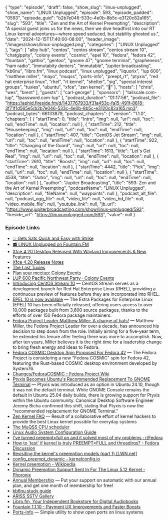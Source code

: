 {
  "type": "episode",
  "draft": false,
  "show_slug": "linux-unplugged",
  "show_name": "LINUX Unplugged",
  "episode": 593,
  "episode_padded": "0593",
  "episode_guid": "b2b7e046-533c-4e0b-8b5c-e3120c82a165",
  "slug": "593",
  "title": "Zen and the Art of Kernel Preempting",
  "description": "A special guest joins us for the news, then we dive headfirst into our RT Linux kernel adventures—where speed seduced, but stability ghosted us.",
  "date": "2024-12-15T17:40:00-08:00",
  "header_image": "/images/shows/linux-unplugged.png",
  "categories": [
    "LINUX Unplugged"
  ],
  "tags": [
    "alby hub",
    "centos",
    "centos stream",
    "centos stream 10",
    "chatgippity",
    "colony events",
    "cosmic",
    "epel 10",
    "fedora",
    "fedora 42",
    "fountain",
    "gathio",
    "gentoo",
    "gnome 47",
    "gnome terminal",
    "grapheneos",
    "ham radio",
    "immutabity deniers",
    "immutable",
    "jupiter broadcasting",
    "kb6nu",
    "libro.fm",
    "linux podcast",
    "linux unplugged",
    "liquorix",
    "lup 600",
    "matthew miller",
    "mayo",
    "muqss",
    "ports-info",
    "preept_rt",
    "ptyxis",
    "red hat enterprise linux",
    "rhel",
    "rt kernel",
    "shelter",
    "sig",
    "special interest groups",
    "tuxies",
    "ubuntu",
    "xfce",
    "zen kernel",
    "🦒"
  ],
  "hosts": [
    "chris",
    "wes",
    "brent"
  ],
  "guests": [
    "carl-george"
  ],
  "sponsors": [
    "tailscale.com-lup",
    "1password.com-lup"
  ],
  "podcast_duration": "01:17:56",
  "podcast_file": "https://aphid.fireside.fm/d/1437767933/f31a453c-fa15-491f-8618-3f71f1d565e5/b2b7e046-533c-4e0b-8b5c-e3120c82a165.mp3",
  "podcast_bytes": 66133879,
  "podcast_chapters": {
    "version": "1.1.0",
    "chapters": [
      {
        "startTime": 0,
        "title": "Intro",
        "img": null,
        "url": null,
        "toc": null,
        "endTime": null,
        "location": null
      },
      {
        "startTime": 212,
        "title": "Housekeeping",
        "img": null,
        "url": null,
        "toc": null,
        "endTime": null,
        "location": null
      },
      {
        "startTime": 407,
        "title": "CentOS Jet Stream",
        "img": null,
        "url": null,
        "toc": null,
        "endTime": null,
        "location": null
      },
      {
        "startTime": 922,
        "title": "Changing of the Guard",
        "img": null,
        "url": null,
        "toc": null,
        "endTime": null,
        "location": null
      },
      {
        "startTime": 1613,
        "title": "Let's Get Real",
        "img": null,
        "url": null,
        "toc": null,
        "endTime": null,
        "location": null
      },
      {
        "startTime": 2610,
        "title": "Boosts",
        "img": null,
        "url": null,
        "toc": null,
        "endTime": null,
        "location": null
      },
      {
        "startTime": 4442,
        "title": "Pick",
        "img": null,
        "url": null,
        "toc": null,
        "endTime": null,
        "location": null
      },
      {
        "startTime": 4538,
        "title": "Outro",
        "img": null,
        "url": null,
        "toc": null,
        "endTime": null,
        "location": null
      }
    ],
    "author": "Jupiter Broadcasting",
    "title": "593: Zen and the Art of Kernel Preempting",
    "podcastName": "LINUX Unplugged",
    "description": null,
    "fileName": null,
    "waypoints": null
  },
  "podcast_alt_file": null,
  "podcast_ogg_file": null,
  "video_file": null,
  "video_hd_file": null,
  "video_mobile_file": null,
  "youtube_link": null,
  "jb_url": "https://www.jupiterbroadcasting.com/show/linux-unplugged/593",
  "fireside_url": "https://linuxunplugged.com/593",
  "value": null
}


### Episode Links

* [💥 Gets Sats Quick and Easy with Strike](https://strike.me/ "💥 Gets Sats Quick and Easy with Strike")
* [📻 LINUX Unplugged on Fountain.FM](https://www.fountain.fm/show/dWiuBeqpDSM86AwXRXov "📻 LINUX Unplugged  on Fountain.FM")
* [Xfce 4.20 Desktop Released With Wayland Improvements & New Features](https://www.phoronix.com/news/Xfce-4.20-Released "Xfce 4.20 Desktop Released With Wayland Improvements &amp; New Features")
* [Xfce 4.20 Release Notes](https://alexxcons.github.io/blogpost_14.html "Xfce 4.20 Release Notes")
* [The Last Tuxies](https://tuxies.party "The Last Tuxies")
* [Plan your meetup: Colony Events](https://colonyevents.com/events/ "Plan your meetup: Colony Events")
* [LUP 600 Pacific Northwest Party · Colony Events](https://colonyevents.com/fE6j2xJyW_i7_OSntkiyZ "LUP 600 Pacific Northwest Party · Colony Events")
* [Introducing CentOS Stream 10](https://blog.centos.org/2024/12/introducing-centos-stream-10/ "Introducing CentOS Stream 10") — CentOS Stream serves as a development branch for Red Hat Enterprise Linux (RHEL), providing a continuous preview of features before they are incorporated into RHEL.
* [EPEL 10 is now available](https://communityblog.fedoraproject.org/epel-10-is-now-available/ "EPEL 10 is now available") — The Extra Packages for Enterprise Linux (EPEL) 10 has been officially released, offering users access to over 10,000 packages built from 3,600 source packages, thanks to the efforts of over 150 Fedora package maintainers.
* [Fedora Project Leader Matthew Miller: A change of hats!](https://fedoramagazine.org/fedora-project-leader-matthew-miller-a-change-of-hats/ "Fedora Project Leader Matthew Miller: A change of hats!") — Matthew Miller, the Fedora Project Leader for over a decade, has announced his decision to step down from the role. Initially aiming for a five-year term, he extended his tenure after feeling there was more to accomplish. Now, after ten years, Miller believes it is the right time for a leadership change to bring fresh energy and ideas to Fedora.
* [Fedora COSMIC Desktop Spin Proposed For Fedora 42](https://www.phoronix.com/news/Fedora-42-COSMIC-Spin-Proposed "Fedora COSMIC Desktop Spin Proposed For Fedora 42") — The Fedora Project is considering a new "Fedora COSMIC" spin for Fedora 42, featuring the Rust-based COSMIC desktop environment developed by System76.
* [Changes/FedoraCOSMIC - Fedora Project Wiki](https://fedoraproject.org/wiki/Changes/FedoraCOSMIC "Changes/FedoraCOSMIC - Fedora Project Wiki")
* [Ptyxis Becomes Ubuntu's Recommended Replacement To GNOME Terminal](https://www.phoronix.com/news/Ubuntu-Ptyxis-Recommended "Ptyxis Becomes Ubuntu&#x27;s Recommended Replacement To GNOME Terminal") — Ptyxis was introduced as an option in Ubuntu 24.10, though it was not the default terminal. While GNOME Console remains the default in Ubuntu 25.04 daily builds, there is growing support for Ptyxis within the Ubuntu community. Canonical Desktop Software Engineer Jeremy Bicha confirmed this shift, stating that Ptyxis is now the "recommended replacement for GNOME Terminal."
* [Zen Kernel FAQ](https://github.com/zen-kernel/zen-kernel/wiki/FAQ "Zen Kernel FAQ") — Result of a collaborative effort of kernel hackers to provide the best Linux kernel possible for everyday systems
* [The MuQSS CPU scheduler](https://lwn.net/Articles/720227/ "The MuQSS CPU scheduler")
* [Linux Audio System Configuration Guide](https://wiki.linuxaudio.org/wiki/system_configuration "Linux Audio System Configuration Guide")
* [I've turned preempt=full on and it solved most of my problems : r/Fedora](https://www.reddit.com/r/Fedora/comments/158fy6x/ive_turned_preemptfull_on_and_it_solved_most_of/ "I&#x27;ve turned preempt=full on and it solved most of my problems : r/Fedora")
* [How to 'test' if kernel is truly PREEMPT=FULL and threadirqs? - Fedora Discussion](https://discussion.fedoraproject.org/t/how-to-test-if-kernel-is-truly-preempt-full-and-threadirqs/100839 "How to &#x27;test&#x27; if kernel is truly PREEMPT=FULL and threadirqs? - Fedora Discussion")
* [Revisiting the kernel's preemption models (part 1) [LWN.net]](https://lwn.net/Articles/944686/ "Revisiting the kernel&#x27;s preemption models \(part 1\) \[LWN.net\]")
* [config_preempt_dynamic - kernelconfig.io](https://www.kernelconfig.io/config_preempt_dynamic "config_preempt_dynamic - kernelconfig.io")
* [Kernel preemption - Wikipedia](https://en.wikipedia.org/wiki/Kernel_preemption "Kernel preemption - Wikipedia")
* [Dynamic Preemption Support Sent In For The Linux 5.12 Kernel - Phoronix](https://www.phoronix.com/news/Linux-5.12-Dynamic-Preempt "Dynamic Preemption Support Sent In For The Linux 5.12 Kernel - Phoronix")
* [Annual Membership](https://jupitersignal.memberful.com/checkout?plan=117630 "Annual Membership") — Put your support on automatic with our annual plan, and get one month of membership for free!
* [kb6nu study guide](https://www.kb6nu.com/study-guides/ "kb6nu study guide")
* [ARISS SSTV Gallery](https://ariss-usa.org/ARISS_SSTV/index.php "ARISS SSTV Gallery")
* [Libro.fm, Your Independent Bookstore for Digital Audiobooks](https://libro.fm/referral?rf_code=lfm666757 "Libro.fm, Your Independent Bookstore for Digital Audiobooks")
* [Fountain 1.1.10 - Payment UX Improvements and Faster Boosts](https://blog.fountain.fm/p/1-1-10 "Fountain 1.1.10 - Payment UX Improvements and Faster Boosts")
* [Ports-info](https://github.com/mfat/ports-info "Ports-info") — Simple utility to show open ports on linux systems

